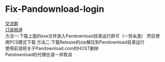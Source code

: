 # Fix-Pandownload-login
[交流群](https://t.me/pandown)   
[订阅频道](https://t.me/pandowns)    
方法一:下载上面的exe文件放入Pandownload目录运行即可（一劳永逸） 然后使用PCS模式下载 
方法二:下载Release的zip解压到Pandownload目录运行  
使用前请把关于Pandownload.com的HOST删除  
Pandownload的代理也请一并取消  
